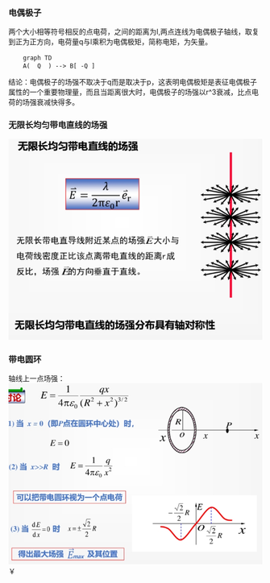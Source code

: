 ### 电偶极子
两个大小相等符号相反的点电荷，之间的距离为l,两点连线为电偶极子轴线，取复到正为正方向，电荷量q与l乘积为电偶极矩，简称电矩，为矢量。
```mermaid
	graph TD
    A(  Q  ) --> B[ -Q ]
```
结论：电偶极子的场强不取决于q而是取决于p，这表明电偶极矩是表征电偶极子属性的一个重要物理量，而且当距离很大时，电偶极子的场强以r^3衰减，比点电荷的场强衰减快得多。
### 无限长均匀带电直线的场强
![输入图片说明](/imgs/2024-05-31/yDYELB5YPrKz1Qc6.jpeg)
### 带电圆环
轴线上一点场强：
![输入图片说明](/imgs/2024-05-31/zGTZJZfSIb7zcMbm.jpeg)
￥
<!--stackedit_data:
eyJoaXN0b3J5IjpbLTE4NjUyNDI2OTYsNTgzOTkwNDg4LDI0Mz
A2MzM3OV19
-->